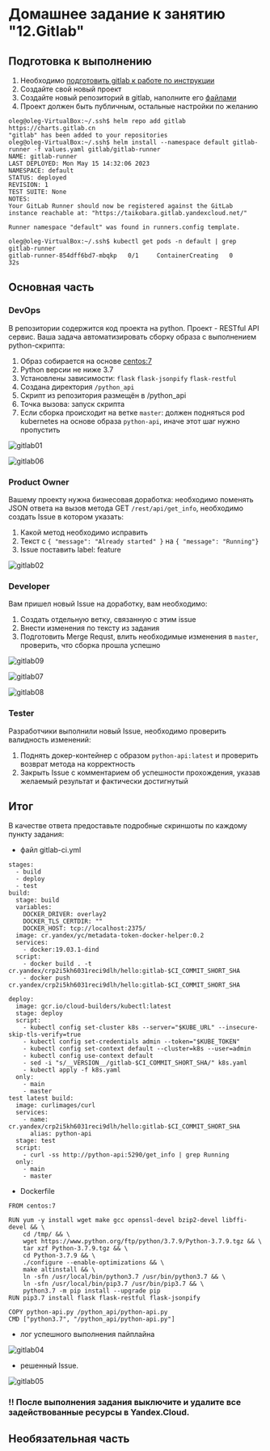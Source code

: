 # Домашнее задание к занятию "12.Gitlab"

## Подготовка к выполнению

1. Необходимо [подготовить gitlab к работе по инструкции](https://cloud.yandex.ru/docs/tutorials/infrastructure-management/gitlab-containers)
2. Создайте свой новый проект
3. Создайте новый репозиторий в gitlab, наполните его [файлами](./repository)
4. Проект должен быть публичным, остальные настройки по желанию

```commandline
oleg@oleg-VirtualBox:~/.ssh$ helm repo add gitlab https://charts.gitlab.cn
"gitlab" has been added to your repositories
oleg@oleg-VirtualBox:~/.ssh$ helm install --namespace default gitlab-runner -f values.yaml gitlab/gitlab-runner
NAME: gitlab-runner
LAST DEPLOYED: Mon May 15 14:32:06 2023
NAMESPACE: default
STATUS: deployed
REVISION: 1
TEST SUITE: None
NOTES:
Your GitLab Runner should now be registered against the GitLab instance reachable at: "https://taikobara.gitlab.yandexcloud.net/"

Runner namespace "default" was found in runners.config template.

oleg@oleg-VirtualBox:~/.ssh$ kubectl get pods -n default | grep gitlab-runner
gitlab-runner-854dff6bd7-mbqkp   0/1     ContainerCreating   0          32s
```


## Основная часть

### DevOps

В репозитории содержится код проекта на python. Проект - RESTful API сервис. Ваша задача автоматизировать сборку образа с выполнением python-скрипта:
1. Образ собирается на основе [centos:7](https://hub.docker.com/_/centos?tab=tags&page=1&ordering=last_updated)
2. Python версии не ниже 3.7
3. Установлены зависимости: `flask` `flask-jsonpify` `flask-restful`
4. Создана директория `/python_api`
5. Скрипт из репозитория размещён в /python_api
6. Точка вызова: запуск скрипта
7. Если сборка происходит на ветке `master`: должен подняться pod kubernetes на основе образа `python-api`, иначе этот шаг нужно пропустить

![gitlab01](9-06-01.png)

![gitlab06](9-06-06.png)



### Product Owner

Вашему проекту нужна бизнесовая доработка: необходимо поменять JSON ответа на вызов метода GET `/rest/api/get_info`, необходимо создать Issue в котором указать:
1. Какой метод необходимо исправить
2. Текст с `{ "message": "Already started" }` на `{ "message": "Running"}`
3. Issue поставить label: feature

![gitlab02](9-06-02.png)

### Developer

Вам пришел новый Issue на доработку, вам необходимо:
1. Создать отдельную ветку, связанную с этим issue
2. Внести изменения по тексту из задания
3. Подготовить Merge Requst, влить необходимые изменения в `master`, проверить, что сборка прошла успешно

![gitlab09](9-06-09.png)

![gitlab07](9-06-07.png)

![gitlab08](9-06-08.png)

### Tester

Разработчики выполнили новый Issue, необходимо проверить валидность изменений:
1. Поднять докер-контейнер с образом `python-api:latest` и проверить возврат метода на корректность
2. Закрыть Issue с комментарием об успешности прохождения, указав желаемый результат и фактически достигнутый

## Итог

В качестве ответа предоставьте подробные скриншоты по каждому пункту задания:
- файл gitlab-ci.yml

```commandline
stages:
  - build
  - deploy
  - test
build:
  stage: build
  variables:
    DOCKER_DRIVER: overlay2
    DOCKER_TLS_CERTDIR: ""
    DOCKER_HOST: tcp://localhost:2375/
  image: cr.yandex/yc/metadata-token-docker-helper:0.2
  services:
    - docker:19.03.1-dind
  script:
    - docker build . -t cr.yandex/crp2i5kh6031reci9dlh/hello:gitlab-$CI_COMMIT_SHORT_SHA
    - docker push cr.yandex/crp2i5kh6031reci9dlh/hello:gitlab-$CI_COMMIT_SHORT_SHA

deploy:
  image: gcr.io/cloud-builders/kubectl:latest
  stage: deploy
  script:
    - kubectl config set-cluster k8s --server="$KUBE_URL" --insecure-skip-tls-verify=true
    - kubectl config set-credentials admin --token="$KUBE_TOKEN"
    - kubectl config set-context default --cluster=k8s --user=admin
    - kubectl config use-context default
    - sed -i "s/__VERSION__/gitlab-$CI_COMMIT_SHORT_SHA/" k8s.yaml
    - kubectl apply -f k8s.yaml
  only:
    - main
    - master
test latest build:
  image: curlimages/curl
  services:
    - name: cr.yandex/crp2i5kh6031reci9dlh/hello:gitlab-$CI_COMMIT_SHORT_SHA
      alias: python-api
  stage: test
  script:
    - curl -ss http://python-api:5290/get_info | grep Running
  only:
    - main
    - master

```

- Dockerfile

```
FROM centos:7

RUN yum -y install wget make gcc openssl-devel bzip2-devel libffi-devel && \
    cd /tmp/ && \
    wget https://www.python.org/ftp/python/3.7.9/Python-3.7.9.tgz && \
    tar xzf Python-3.7.9.tgz && \
    cd Python-3.7.9 && \
    ./configure --enable-optimizations && \
    make altinstall && \
    ln -sfn /usr/local/bin/python3.7 /usr/bin/python3.7 && \
    ln -sfn /usr/local/bin/pip3.7 /usr/bin/pip3.7 && \
    python3.7 -m pip install --upgrade pip
RUN pip3.7 install flask flask-restful flask-jsonpify

COPY python-api.py /python_api/python-api.py
CMD ["python3.7", "/python_api/python-api.py"]
```

- лог успешного выполнения пайплайна

![gitlab04](9-06-04.png)

- решенный Issue.

![gitlab05](9-06-05.png)

### :bangbang: После выполнения задания выключите и удалите все задействованные ресурсы в Yandex.Cloud.

## Необязательная часть



